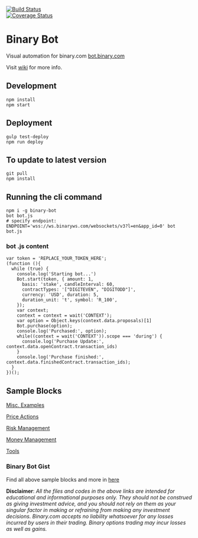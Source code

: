 [![Build Status](https://travis-ci.org/binary-com/binary-bot.svg?branch=master)](https://travis-ci.org/binary-com/binary-bot)		
[![Coverage Status](https://coveralls.io/repos/github/binary-com/binary-bot/badge.svg?branch=master)](https://coveralls.io/github/binary-com/binary-bot?branch=master)

# Binary Bot

Visual automation for binary.com [bot.binary.com](https://bot.binary.com)

Visit [wiki](https://github.com/binary-com/binary-bot/wiki) for more info.

## Development

```
npm install
npm start
```

## Deployment 

```
gulp test-deploy
npm run deploy
```

## To update to latest version

```
git pull
npm install
```

## Running the cli command

```
npm i -g binary-bot
bot bot.js
# specify endpoint:
ENDPOINT='wss://ws.binaryws.com/websockets/v3?l=en&app_id=0' bot bot.js
```

### bot .js content
```
var token = 'REPLACE_YOUR_TOKEN_HERE';
(function (){
  while (true) {
    console.log('Starting bot...')
    Bot.start(token, { amount: 1,
      basis: 'stake', candleInterval: 60,
      contractTypes: '["DIGITEVEN", "DIGITODD"]',
      currency: 'USD', duration: 5,
      duration_unit: 't', symbol: 'R_100',
    });
    var context;
    context = context = wait('CONTEXT');
    var option = Object.keys(context.data.proposals)[1]
    Bot.purchase(option);
    console.log('Purchased:', option);
    while((context = wait('CONTEXT')).scope === 'during') {
      console.log('Purchase Update:', context.data.openContract.transaction_ids)
    }
    console.log('Purchase finished:', context.data.finishedContract.transaction_ids);
  }
})();
```

## Sample Blocks

[Misc. Examples](https://gist.github.com/aminmarashi/dfabc8eadfaf77bf270b0318f03ea8bb)

[Price Actions](https://gist.github.com/aminmarashi/094961982556d36639b9055a1d40ec06)

[Risk Management](https://gist.github.com/aminmarashi/0feb52b5802519cd4157b612d9bd3471)

[Money Management](https://gist.github.com/aminmarashi/8cfc8554f894311e9a80480d28882bf2)

[Tools](https://gist.github.com/aminmarashi/7cd7be9f3ce9004de767f4d4f6a6c5a0)

### Binary Bot Gist
Find all above sample blocks and more in [here](https://gist.github.com/aminmarashi)

**Disclaimer**: _All the files and codes in the above links are intended for educational and informational purposes only. They should not be construed as giving investment advice, and you should not rely on them as your singular factor in making or refraining from making any investment decisions. Binary.com accepts no liability whatsoever for any losses incurred by users in their trading. Binary options trading may incur losses as well as gains._


